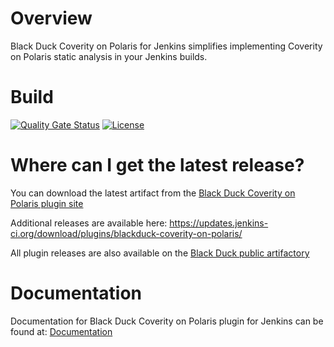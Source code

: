 # Overview
Black Duck Coverity on Polaris for Jenkins simplifies implementing Coverity on Polaris static analysis in your Jenkins builds.

# Build
[![Quality Gate Status](https://sonarcloud.io/api/project_badges/measure?project=io.jenkins.plugins%3Ablackduck-coverity-on-polaris&metric=alert_status)](https://sonarcloud.io/summary/new_code?id=io.jenkins.plugins%3Ablackduck-coverity-on-polaris)
[![License](https://img.shields.io/badge/License-Apache%202.0-blue.svg)](https://opensource.org/licenses/Apache-2.0)

# Where can I get the latest release?
You can download the latest artifact from the [Black Duck Coverity on Polaris plugin site](https://plugins.jenkins.io/blackduck-coverity-on-polaris/)

Additional releases are available here: https://updates.jenkins-ci.org/download/plugins/blackduck-coverity-on-polaris/

All plugin releases are also available on the [Black Duck public artifactory](https://repo.blackduck.com/bds-integrations-release/org/jenkins-ci/plugins/blackduck-coverity-on-polaris)

# Documentation
Documentation for Black Duck Coverity on Polaris plugin for Jenkins can be found at: [Documentation](https://documentation.blackduck.com/bundle/ci-integrations/page/topics/c_pol-plugin-jenkins-overivew.html)
